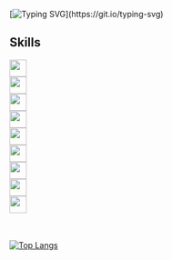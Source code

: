 [![Typing SVG](http://readme-typing-svg.herokuapp.com?font=Source+Code+Pro&pause=1000&color=58A6FFFF&width=435&lines=Hi+there,+I'm+Danil+(%E3%82%B7_+_)%E3%82%B7)](https://git.io/typing-svg)
## Skills 

<div class="badges">
  <div class="HTML">
    <img style="width:30px;" src="https://cdn.jsdelivr.net/gh/devicons/devicon/icons/html5/html5-plain-wordmark.svg" /> 
  </div>
  <div class="CSS">
    <img style="width:30px;" src="https://cdn.jsdelivr.net/gh/devicons/devicon/icons/css3/css3-plain-wordmark.svg" /> 
  </div>
  <div class="PHP">
    <img style="width:30px;" src="https://cdn.jsdelivr.net/gh/devicons/devicon/icons/php/php-original.svg" /> 
  </div>
  <div class="JS">
    <img style="width:30px;" src="https://cdn.jsdelivr.net/gh/devicons/devicon/icons/javascript/javascript-original.svg" /> 
  </div>
  <div class="BASH">
    <img style="width:30px;" src="https://cdn.jsdelivr.net/gh/devicons/devicon/icons/bash/bash-original.svg" /> 
  </div>
  <div class="GIT">
    <img style="width:30px;" src="https://cdn.jsdelivr.net/gh/devicons/devicon/icons/git/git-original.svg" /> 
  </div>
  <div class="DOCKER">
    <img style="width:30px;" src="https://cdn.jsdelivr.net/gh/devicons/devicon/icons/docker/docker-plain-wordmark.svg" /> 
  </div>
  <div class="POSTGRES">
    <img style="width:30px;" src="https://cdn.jsdelivr.net/gh/devicons/devicon/icons/postgresql/postgresql-plain-wordmark.svg" />    
  </div>
  <div class="MYSQL">
    <img style="width:30px;" src="https://icons8.com/icon/9nLaR5KFGjN0/mysql-logo" />    
  </div>
 </div>

<br>
<br>

[![Top Langs](https://github-readme-stats.vercel.app/api/top-langs/?username=MartiAble&layout=compact)](https://github.com/anuraghazra/github-readme-stats)
          

<!--
**MartiAble/MartiAble** is a ✨ _special_ ✨ repository because its `README.md` (this file) appears on your GitHub profile.

Here are some ideas to get you started:

- 🔭 I’m currently working on ...
- 🌱 I’m currently learning ...
- 👯 I’m looking to collaborate on ...
- 🤔 I’m looking for help with ...
- 💬 Ask me about ...
- 📫 How to reach me: ...
- 😄 Pronouns: ...
- ⚡ Fun fact: ...
-->
